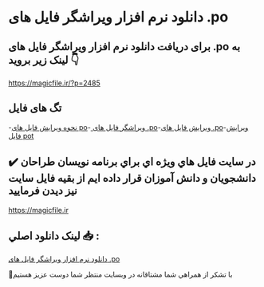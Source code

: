 # دانلود نرم افزار ویراشگر فایل های .po

## برای دریافت دانلود نرم افزار ویراشگر فایل های .po به لینک زیر بروید 👇

https://magicfile.ir/?p=2485

## تگ های فایل

-[نحوه ویرایش فایل های po](https://magicfile.ir/product/%d8%af%d8%a7%d9%86%d9%84%d9%88%d8%af-%d9%86%d8%b1%d9%85-%d8%a7%d9%81%d8%b2%d8%a7%d8%b1-%d9%88%db%8c%d8%b1%d8%a7%d8%b4%da%af%d8%b1-%d9%81%d8%a7%db%8c%d9%84-%d9%87%d8%a7%db%8c-po/)-[ ویراشگر فایل های .po](https://magicfile.ir/product/%d8%af%d8%a7%d9%86%d9%84%d9%88%d8%af-%d9%86%d8%b1%d9%85-%d8%a7%d9%81%d8%b2%d8%a7%d8%b1-%d9%88%db%8c%d8%b1%d8%a7%d8%b4%da%af%d8%b1-%d9%81%d8%a7%db%8c%d9%84-%d9%87%d8%a7%db%8c-po/)-[ویرایش فایل های .po](https://magicfile.ir/product/%d8%af%d8%a7%d9%86%d9%84%d9%88%d8%af-%d9%86%d8%b1%d9%85-%d8%a7%d9%81%d8%b2%d8%a7%d8%b1-%d9%88%db%8c%d8%b1%d8%a7%d8%b4%da%af%d8%b1-%d9%81%d8%a7%db%8c%d9%84-%d9%87%d8%a7%db%8c-po/)-[ویرایش فایل pot ](https://magicfile.ir/product/%d8%af%d8%a7%d9%86%d9%84%d9%88%d8%af-%d9%86%d8%b1%d9%85-%d8%a7%d9%81%d8%b2%d8%a7%d8%b1-%d9%88%db%8c%d8%b1%d8%a7%d8%b4%da%af%d8%b1-%d9%81%d8%a7%db%8c%d9%84-%d9%87%d8%a7%db%8c-po/)

## ✔️ در سايت فايل هاي ويژه اي براي برنامه نويسان طراحان دانشجويان و دانش آموزان قرار داده ايم از بقيه فايل سايت نيز ديدن فرماييد

https://magicfile.ir


## لينک دانلود اصلي 📥 :

[دانلود نرم افزار ویراشگر فایل های .po](https://magicfile.ir/product/%d8%af%d8%a7%d9%86%d9%84%d9%88%d8%af-%d9%86%d8%b1%d9%85-%d8%a7%d9%81%d8%b2%d8%a7%d8%b1-%d9%88%db%8c%d8%b1%d8%a7%d8%b4%da%af%d8%b1-%d9%81%d8%a7%db%8c%d9%84-%d9%87%d8%a7%db%8c-po/) 


🙏با تشکر از همراهي شما مشتاقانه در وبسایت منتظر شما دوست عزیز هستیم

